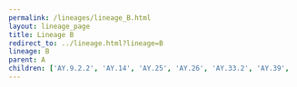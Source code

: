 ```yaml
---
permalink: /lineages/lineage_B.html
layout: lineage_page
title: Lineage B
redirect_to: ../lineage.html?lineage=B
lineage: B
parent: A
children: ['AY.9.2.2', 'AY.14', 'AY.25', 'AY.26', 'AY.33.2', 'AY.39', 'AY.44', 'AY.46.1', 'AY.46.6', 'AY.59', 'AY.75', 'AY.99.2', 'AY.103', 'AY.108', 'AY.112', 'AY.113', 'AY.119', 'AY.121', 'AY.127', 'B', 'B.1', 'B.1.1', 'B.1.1.7', 'B.1.1.28', 'B.1.1.161', 'B.1.1.529', 'B.1.351', 'B.1.503', 'B.1.595', 'B.1.617', 'B.1.617.2', 'B.6', 'BA.1', 'BA.1.1', 'BA.1.1.1', 'BA.1.1.2', 'BA.1.1.14', 'BA.1.1.15', 'BA.1.1.18', 'BA.1.13', 'BA.1.13.1', 'BA.1.14', 'BA.1.14.1', 'BA.1.15', 'BA.1.15.1', 'BA.1.17', 'BA.1.17.2', 'BA.1.18', 'BA.1.20', 'BA.1.21', 'BA.2', 'BA.2.1', 'BA.2.2', 'BA.2.3', 'BA.2.3.2', 'BA.2.3.7', 'BA.2.3.10', 'BA.2.3.15', 'BA.2.3.20', 'BA.2.3.22', 'BA.2.5', 'BA.2.6', 'BA.2.7', 'BA.2.9', 'BA.2.9.5', 'BA.2.10', 'BA.2.10.1', 'BA.2.12', 'BA.2.12.1', 'BA.2.13', 'BA.2.13.1', 'BA.2.18', 'BA.2.21', 'BA.2.23', 'BA.2.27', 'BA.2.30', 'BA.2.31', 'BA.2.31.1', 'BA.2.33', 'BA.2.36', 'BA.2.38', 'BA.2.38.1', 'BA.2.39', 'BA.2.40.1', 'BA.2.54', 'BA.2.56', 'BA.2.61', 'BA.2.62', 'BA.2.64', 'BA.2.65', 'BA.2.67', 'BA.2.68', 'BA.2.73', 'BA.2.74', 'BA.2.75', 'BA.2.75.1', 'BA.2.75.2', 'BA.2.75.3', 'BA.2.75.4', 'BA.2.75.5', 'BA.2.75.6', 'BA.2.75.7', 'BA.2.75.8', 'BA.2.75.9', 'BA.2.75.10', 'BA.2.76', 'BA.2.78', 'BA.2.79', 'BA.2.82', 'BA.2.83', 'BA.4', 'BA.4.1', 'BA.4.1.1', 'BA.4.1.3', 'BA.4.1.4', 'BA.4.1.5', 'BA.4.1.6', 'BA.4.1.8', 'BA.4.1.9', 'BA.4.1.10', 'BA.4.1.11', 'BA.4.2', 'BA.4.4', 'BA.4.5', 'BA.4.6', 'BA.4.6.1', 'BA.4.6.2', 'BA.4.6.3', 'BA.4.6.4', 'BA.4.6.5', 'BA.4.7', 'BA.4.8', 'BA.5', 'BA.5.1', 'BA.5.1.1', 'BA.5.1.2', 'BA.5.1.3', 'BA.5.1.4', 'BA.5.1.5', 'BA.5.1.6', 'BA.5.1.7', 'BA.5.1.8', 'BA.5.1.9', 'BA.5.1.10', 'BA.5.1.11', 'BA.5.1.12', 'BA.5.1.15', 'BA.5.1.16', 'BA.5.1.17', 'BA.5.1.18', 'BA.5.1.19', 'BA.5.1.20', 'BA.5.1.21', 'BA.5.1.22', 'BA.5.1.23', 'BA.5.1.24', 'BA.5.1.25', 'BA.5.1.26', 'BA.5.1.27', 'BA.5.1.28', 'BA.5.1.29', 'BA.5.1.30', 'BA.5.1.31', 'BA.5.1.32', 'BA.5.1.33', 'BA.5.1.34', 'BA.5.1.35', 'BA.5.1.36', 'BA.5.1.37', 'BA.5.1.38', 'BA.5.2', 'BA.5.2.1', 'BA.5.2.2', 'BA.5.2.3', 'BA.5.2.4', 'BA.5.2.5', 'BA.5.2.6', 'BA.5.2.7', 'BA.5.2.8', 'BA.5.2.9', 'BA.5.2.10', 'BA.5.2.11', 'BA.5.2.12', 'BA.5.2.13', 'BA.5.2.14', 'BA.5.2.16', 'BA.5.2.18', 'BA.5.2.19', 'BA.5.2.20', 'BA.5.2.21', 'BA.5.2.22', 'BA.5.2.23', 'BA.5.2.24', 'BA.5.2.25', 'BA.5.2.26', 'BA.5.2.27', 'BA.5.2.28', 'BA.5.2.29', 'BA.5.2.30', 'BA.5.2.31', 'BA.5.2.32', 'BA.5.2.33', 'BA.5.2.34', 'BA.5.2.35', 'BA.5.2.36', 'BA.5.2.37', 'BA.5.2.38', 'BA.5.2.39', 'BA.5.2.40', 'BA.5.2.41', 'BA.5.2.42', 'BA.5.2.43', 'BA.5.2.44', 'BA.5.2.45', 'BA.5.2.46', 'BA.5.2.47', 'BA.5.2.48', 'BA.5.2.49', 'BA.5.2.50', 'BA.5.2.51', 'BA.5.2.52', 'BA.5.2.53', 'BA.5.2.54', 'BA.5.2.55', 'BA.5.2.56', 'BA.5.2.57', 'BA.5.2.58', 'BA.5.2.59', 'BA.5.2.60', 'BA.5.2.61', 'BA.5.2.62', 'BA.5.2.63', 'BA.5.3', 'BA.5.3.1', 'BA.5.3.2', 'BA.5.3.3', 'BA.5.3.4', 'BA.5.3.5', 'BA.5.5', 'BA.5.5.1', 'BA.5.5.2', 'BA.5.5.3', 'BA.5.6', 'BA.5.6.1', 'BA.5.6.2', 'BA.5.6.3', 'BA.5.6.4', 'BA.5.7', 'BA.5.8', 'BA.5.9', 'BA.5.10', 'BA.5.10.1', 'BA.5.11', 'C.37', 'P.1']
---
```


